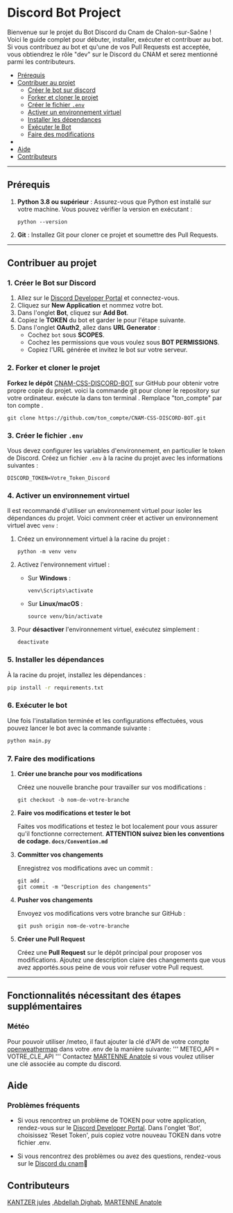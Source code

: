 # Discord Bot Project

Bienvenue sur le projet du Bot Discord du Cnam de Chalon-sur-Saône ! Voici le guide complet pour débuter, installer, exécuter et contribuer au bot. Si vous contribuez au bot et qu'une de vos Pull Requests est acceptée, vous obtiendrez le rôle "dev" sur le Discord du CNAM et serez mentionné parmi les contributeurs.

- [Prérequis](#prérequis)
- [Contribuer au projet](#contribuer-au-projet)
  - [Créer le bot sur discord](#1-créer-le-bot-sur-discord)
  - [Forker et cloner le projet](#2-forker-et-cloner-le-projet)
  - [Créer le fichier `.env`](#3-créer-le-fichier-env)
  - [Activer un environnement virtuel](#4-activer-un-environnement-virtuel)
  - [Installer les dépendances](#5-installer-les-dépendances)
  - [Exécuter le Bot](#6-exécuter-le-bot)
  - [Faire des modifications](#7-faire-des-modifications)
- 
- [Aide](#aide)
- [Contributeurs](#contributeurs)

---

## Prérequis

1. **Python 3.8 ou supérieur** : Assurez-vous que Python est installé sur votre machine. Vous pouvez vérifier la version en exécutant :
    ```
    python --version
    ```

2. **Git** : Installez Git pour cloner ce projet et soumettre des Pull Requests.

---

## Contribuer au projet

### 1. Créer le Bot sur Discord

1. Allez sur le [Discord Developer Portal](https://discord.com/developers/applications) et connectez-vous.
2. Cliquez sur **New Application** et nommez votre bot.
3. Dans l'onglet **Bot**, cliquez sur **Add Bot**.
4. Copiez le **TOKEN** du bot et garder le pour l'étape suivante.
5. Dans l'onglet **OAuth2**, allez dans **URL Generator** :
    - Cochez `bot` sous **SCOPES**.
    - Cochez les permissions que vous voulez sous **BOT PERMISSIONS**.
    - Copiez l'URL générée et invitez le bot sur votre serveur.


### 2. Forker et cloner le projet

**Forkez le dépôt** [CNAM-CSS-DISCORD-BOT](https://github.com/CNAM-CSS/CNAM-CSS-DISCORD-BOT) sur GitHub pour obtenir votre propre copie du projet.
voici la commande git pour cloner le repository sur votre ordinateur. exécute la dans ton terminal . Remplace "ton_compte" par ton compte . 
```
git clone https://github.com/ton_compte/CNAM-CSS-DISCORD-BOT.git
```
### 3. Créer le fichier `.env`

Vous devez configurer les variables d'environnement, en particulier le token de Discord. Créez un fichier `.env` à la racine du projet avec les informations suivantes :
```
DISCORD_TOKEN=Votre_Token_Discord
```



### 4. Activer un environnement virtuel

Il est recommandé d'utiliser un environnement virtuel pour isoler les dépendances du projet. Voici comment créer et activer un environnement virtuel avec `venv` :

1. Créez un environnement virtuel à la racine du projet :

   ```
   python -m venv venv
   ```

2. Activez l'environnement virtuel :

   - Sur **Windows** :
     ```
     venv\Scripts\activate
     ```
   - Sur **Linux/macOS** :
     ```
     source venv/bin/activate
     ```

3. Pour **désactiver** l'environnement virtuel, exécutez simplement :
   ```
   deactivate
   ```
### 5. Installer les dépendances

À la racine du projet, installez les dépendances :

```sh
pip install -r requirements.txt
```
### 6. Exécuter le bot
Une fois l'installation terminée et les configurations effectuées, vous pouvez lancer le bot avec la commande suivante :

```bash
python main.py
```
### 7. Faire des modifications

1. **Créer une branche pour vos modifications**

   Créez une nouvelle branche pour travailler sur vos modifications :

   ```
   git checkout -b nom-de-votre-branche
   ```

2. **Faire vos modifications et tester le bot**

   Faites vos modifications et testez le bot localement pour vous assurer qu'il fonctionne correctement. **ATTENTION suivez bien les conventions de codage. ```docs/Convention.md```**

3. **Committer vos changements**

   Enregistrez vos modifications avec un commit :

   ```
   git add .
   git commit -m "Description des changements"
   ```

4. **Pusher vos changements**

   Envoyez vos modifications vers votre branche sur GitHub :

   ```
   git push origin nom-de-votre-branche
   ```

5. **Créer une Pull Request**

   Créez une **Pull Request** sur le dépôt principal pour proposer vos modifications. Ajoutez une description claire des changements que vous avez apportés.sous peine de vous voir refuser votre Pull request.

---
## Fonctionnalités nécessitant des étapes supplémentaires
### Météo
Pour pouvoir utiliser /meteo, il faut ajouter la clé d'API de votre compte [openweathermap](https://openweathermap.org/)
dans votre .env de la manière suivante:
'''
METEO_API = VOTRE_CLE_API
'''
Contactez [MARTENNE Anatole](https://github.com/AnatMarX) si vous voulez utiliser une clé associée au compte du discord.

## Aide
### Problèmes fréquents
- Si vous rencontrez un problème de TOKEN pour votre application, rendez-vous sur le [Discord Developer Portal](https://discord.com/developers/applications).
Dans l'onglet 'Bot', choisissez 'Reset Token', puis copiez votre nouveau TOKEN dans votre fichier .env.

- Si vous rencontrez des problèmes ou avez des questions, rendez-vous sur le [Discord du cnam](https://discord.gg/spMXekm9bq)🙏

## Contributeurs
[KANTZER jules](https://github.com/diezeJhon) ,[Abdellah Dighab](https://github.com/adwge99), [MARTENNE Anatole](https://github.com/AnatMarX)
